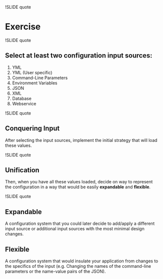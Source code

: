 !SLIDE quote
# Exercise #

!SLIDE quote

## Select at least two configuration input sources:

1. YML
2. YML (User specific)
3. Command-Line Parameters
4. Environment Variables
5. JSON
6. XML
7. Database
8. Webservice

!SLIDE quote

## Conquering Input

After selecting the input sources, implement the initial strategy that will load
these values. 

!SLIDE quote

## Unification

Then, when you have all these values loaded, decide on way to
represent the configuration in a way that would be easily __expandable__ and
__flexible__.

!SLIDE quote

## Expandable

A configuration system that you could later decide to add/apply a 
different input source or additional input sources with the most minimal
design changes. 

## Flexible

A configuration system that would insulate your application from changes
to the specifics of the input (e.g. Changing the names of the command-line
parameters or the name-value pairs of the JSON).


